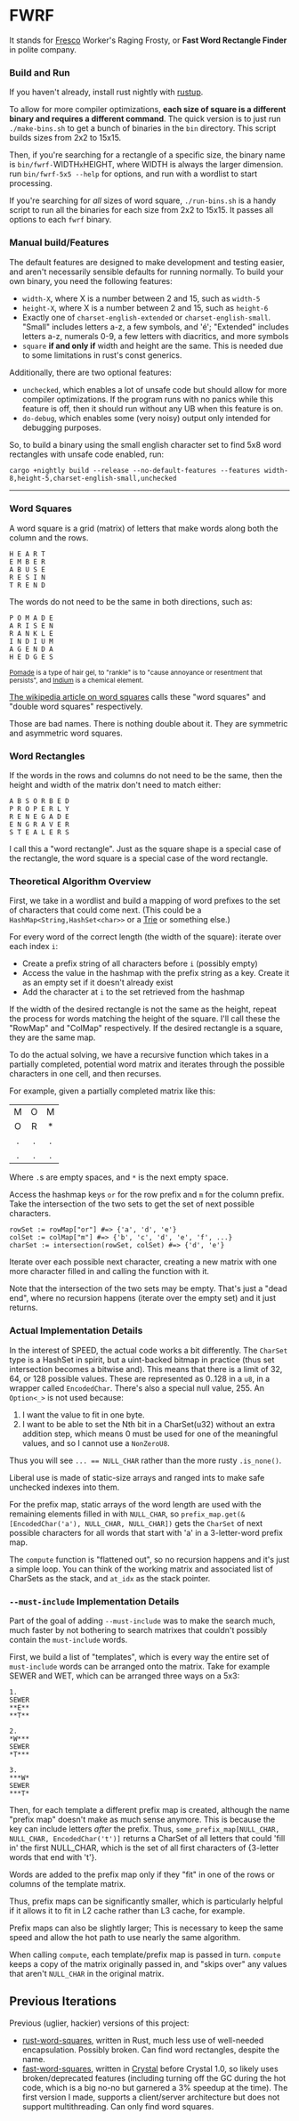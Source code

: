 # FWRF

It stands for [Fresco](https://en.wikipedia.org/wiki/Fresco) Worker's Raging Frosty, or **Fast Word Rectangle Finder** in polite company.

### Build and Run

If you haven't already, install rust nightly with [rustup](https://rustup.rs/).

To allow for more compiler optimizations, **each size of square is a different binary and requires a different command**. The quick version is to just run `./make-bins.sh` to get a bunch of binaries in the `bin` directory. This script builds sizes from 2x2 to 15x15.

Then, if you're searching for a rectangle of a specific size, the binary name is `bin/fwrf-`WIDTH`x`HEIGHT, where WIDTH is always the larger dimension. run `bin/fwrf-5x5 --help` for options, and run with a wordlist to start processing.

If you're searching for *all* sizes of word square, `./run-bins.sh` is a handy script to run all the binaries for each size from 2x2 to 15x15. It passes all options to each `fwrf` binary.

### Manual build/Features

The default features are designed to make development and testing easier, and aren't necessarily sensible defaults for running normally. To build your own binary, you need the following features:

  * `width-X`, where X is a number between 2 and 15, such as `width-5`
  * `height-X`, where X is a number between 2 and 15, such as `height-6`
  * Exactly one of `charset-english-extended` or `charset-english-small`. "Small" includes letters a-z, a few symbols, and 'é'; "Extended" includes letters a-z, numerals 0-9, a few letters with diacritics, and more symbols
  * `square` **if and only if** width and height are the same. This is needed due to some limitations in rust's const generics.

Additionally, there are two optional features:

  * `unchecked`, which enables a lot of unsafe code but should allow for more compiler optimizations. If the program runs with no panics while this feature is off, then it should run without any UB when this feature is on.
  * `do-debug`, which enables some (very noisy) output only intended for debugging purposes.

So, to build a binary using the small english character set to find 5x8 word rectangles with unsafe code enabled, run:

    cargo +nightly build --release --no-default-features --features width-8,height-5,charset-english-small,unchecked

-----

### Word Squares

A word square is a grid (matrix) of letters that make words along both the column and the rows.

```
H E A R T
E M B E R
A B U S E
R E S I N
T R E N D
```

The words do not need to be the same in both directions, such as:

```
P O M A D E
A R I S E N
R A N K L E
I N D I U M
A G E N D A
H E D G E S
```

<small>[Pomade](https://en.wikipedia.org/wiki/Pomade) is a type of hair gel, to "rankle" is to "cause annoyance or resentment that persists", and [Indium](https://en.wikipedia.org/wiki/Indium) is a chemical element.</small>

[The wikipedia article on word squares](https://en.wikipedia.org/wiki/Word_square) calls these "word squares" and "double word squares" respectively.

Those are bad names. There is nothing double about it. They are symmetric and asymmetric word squares.

### Word Rectangles

If the words in the rows and columns do not need to be the same, then the height and width of the matrix don't need to match either:

```
A B S O R B E D
P R O P E R L Y
R E N E G A D E
E N G R A V E R
S T E A L E R S
```

I call this a "word rectangle". Just as the square shape is a special case of the rectangle, the word square is a special case of the word rectangle.

### Theoretical Algorithm Overview

First, we take in a wordlist and build a mapping of word prefixes to the set of characters that could come next. (This could be a `HashMap<String,HashSet<char>>` or a [Trie](https://en.wikipedia.org/wiki/Trie) or something else.)

For every word of the correct length (the width of the square): iterate over each index `i`:

* Create a prefix string of all characters before `i` (possibly empty)
* Access the value in the hashmap with the prefix string as a key. Create it as an empty set if it doesn't already exist
* Add the character at `i` to the set retrieved from the hashmap

If the width of the desired rectangle is not the same as the height, repeat the process for words matching the height of the square. I'll call these the "RowMap" and "ColMap" respectively. If the desired rectangle is a square, they are the same map.

To do the actual solving, we have a recursive function which takes in a partially completed, potential word matrix and iterates through the possible characters in one cell, and then recurses.

For example, given a partially completed matrix like this:

<table>
<tr><td align="center">M</td><td align="center">O</td><td align="center">M</td></tr>
<tr><td align="center">O</td><td align="center">R</td><td align="center">*</td></tr>
<tr><td align="center">.</td><td align="center">.</td><td align="center">.</td></tr>
<tr><td align="center">.</td><td align="center">.</td><td align="center">.</td></tr>
</table>

Where `.`s are empty spaces, and `*` is the next empty space.

Access the hashmap keys `or` for the row prefix and `m` for the column prefix. Take the intersection of the two sets to get the set of next possible characters.

```
rowSet := rowMap["or"] #=> {'a', 'd', 'e'}
colSet := colMap["m"] #=> {'b', 'c', 'd', 'e', 'f', ...}
charSet := intersection(rowSet, colSet) #=> {'d', 'e'}
```

Iterate over each possible next character, creating a new matrix with one more character filled in and calling the function with it.

Note that the intersection of the two sets may be empty. That's just a "dead end", where no recursion happens (iterate over the empty set) and it just returns.

### Actual Implementation Details

In the interest of SPEED, the actual code works a bit differently. The `CharSet` type is a HashSet in spirit, but a uint-backed bitmap in practice (thus set intersection becomes a bitwise and). This means that there is a limit of 32, 64, or 128 possible values. These are represented as 0..128 in a `u8`, in a wrapper called `EncodedChar`. There's also a special null value, 255. An `Option<_>` is not used because:

1. I want the value to fit in one byte.
2. I want to be able to set the Nth bit in a CharSet(u32) without an extra addition step, which means 0 must be used for one of the meaningful values, and so I cannot use a `NonZeroU8`.

Thus you will see `... == NULL_CHAR` rather than the more rusty `.is_none()`.

Liberal use is made of static-size arrays and ranged ints to make safe unchecked indexes into them.

For the prefix map, static arrays of the word length are used with the remaining elements filled in with `NULL_CHAR`, so `prefix_map.get(&[EncodedChar('a'), NULL_CHAR, NULL_CHAR])` gets the `CharSet` of next possible characters for all words that start with 'a' in a 3-letter-word prefix map.

The `compute` function is "flattened out", so no recursion happens and it's just a simple loop. You can think of the working matrix and associated list of CharSets as the stack, and `at_idx` as the stack pointer.

### `--must-include` Implementation Details

Part of the goal of adding `--must-include` was to make the search much, much faster by not bothering to search matrixes that couldn't possibly contain the `must-include` words.

First, we build a list of "templates", which is every way the entire set of `must-include` words can be arranged onto the matrix. Take for example SEWER and WET, which can be arranged three ways on a 5x3:

```
1.
SEWER
**E**
**T**

2.
*W***
SEWER
*T***

3.
***W*
SEWER
***T*
```

Then, for each template a different prefix map is created, although the name "prefix map" doesn't make as much sense anymore. This is because the key can include letters *after* the prefix. Thus, `some_prefix_map[NULL_CHAR, NULL_CHAR, EncodedChar('t')]` returns a CharSet of all letters that could 'fill in' the first NULL_CHAR, which is the set of all first characters of {3-letter words that end with 't'}.

Words are added to the prefix map only if they "fit" in one of the rows or columns of the template matrix.

Thus, prefix maps can be significantly smaller, which is particularly helpful if it allows it to fit in L2 cache rather than L3 cache, for example.

Prefix maps can also be slightly larger; This is necessary to keep the same speed and allow the hot path to use nearly the same algorithm.

When calling `compute`, each template/prefix map is passed in turn. `compute` keeps a copy of the matrix originally passed in, and "skips over" any values that aren't `NULL_CHAR` in the original matrix.

## Previous Iterations

Previous (uglier, hackier) versions of this project:

* [rust-word-squares](https://github.com/shelvacu/rust-word-squares), written in Rust, much less use of well-needed encapsulation. Possibly broken. Can find word rectangles, despite the name.
* [fast-word-squares](https://github.com/shelvacu/fast-word-squares), written in [Crystal](https://crystal-lang.org/) before Crystal 1.0, so likely uses broken/deprecated features (including turning off the GC during the hot code, which is a big no-no but garnered a 3% speedup at the time). The first version I made, supports a client/server architecture but does not support multithreading. Can only find word squares.
